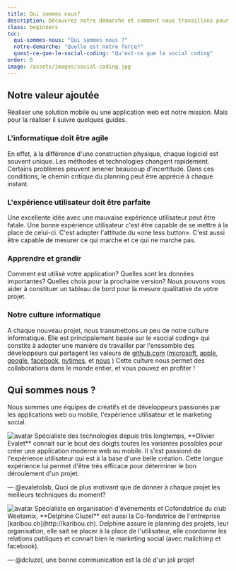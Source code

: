 ```yaml
---
title: Qui sommes nous?
description: Découvrez notre démarche et comment nous travaillons pour résoudre des problèmes à l'aide de solutions web et mobiles
class: beginners
toc:
  qui-sommes-nous: "Qui sommes nous ?"
  notre-demarche: "Quelle est notre force?"
  quest-ce-que-le-social-coding: "Qu'est-ce que le social coding"
order: 0
image: /assets/images/social-coding.jpg
---
```


## Notre valeur ajoutée
Réaliser une solution mobile ou une application web est notre mission. Mais pour la réaliser il suivre quelques guides. 

### L'informatique doit être agile
En effet, à la différence d'une construction physique, chaque logiciel est souvent unique. Les méthodes et technologies changent rapidement. Certains problèmes peuvent amener beaucoup d'incertitude. Dans ces conditions, le chemin critique du planning peut être apprécié à chaque instant.

### L'expérience utilisateur doit être parfaite
Une excellente idée avec une mauvaise expérience utilisateur peut être fatale.
Une bonne expérience utilisateur c'est être capable de se mettre à la place de celui-ci. C'est adopter l'attitude du «one less button». C'est aussi être capable de mesurer ce qui marche et ce qui ne marche pas.

### Apprendre et grandir
Comment est utilisé votre application? Quelles sont les données importantes?  Quelles choix pour la prochaine version? Nous pouvons vous aider à constituer un tableau de bord pour la mesure qualitative de votre projet.

### Notre culture informatique 
A chaque nouveau projet, nous transmettons un peu de notre culture informatique. Elle est principalement basée sur le «social coding» qui constite à adopter une manière de travailler par l'enssemble des développeurs qui partagent les valeurs de [github.com](https://github.com) ([microsoft](https://github.com/Microsoft), [apple](https://github.com/apple), [google](https://github.com/google), [facebook](https://github.com/facebook), [nytimes](https://github.com/nytimes), et [nous](https://github.com/evaletolab) )
Cette culture nous permet des collaborations dans le monde entier, et vous pouvez en profiter !


## Qui sommes nous ?

Nous sommes une équipes de créatifs et de développeurs passionés par les applications web ou mobile, l'expérience utilisateur et le marketing social. 

<aside markdown="1" class="pquote hide">
  <img src="//ucarecdn.com/e79f59da-1081-4c89-a00f-b2499aaf0afa/-/resize/200x/oli.jpg" class="pquote-avatar" alt="avatar">
  Spécialiste des technologies depuis très longtemps, **Olivier Evalet** connait sur le bout des doigts toutes les variantes possibles pour créer une application moderne web ou mobile. Il s'est passioné de l'expérience utilisateur qui est à la base d'une belle création. 
  Cette longue expérience lui permet d'être très efficace pour déterminer le bon déroulement d'un projet.
  
  <p markdown="1" class="pquote-credit">
— @evaletolab, Quoi de plus motivant que de donner à chaque projet les meilleurs techniques du moment?
  </p>
</aside>


<aside markdown="1" class="pquote hide">
  <img src="https://ucarecdn.com/5b03bb17-e6e5-453c-9152-e92c8c9053ca/-/resize/200x/delp.jpg" class="pquote-avatar" alt="avatar">
  Spécialiste en organisation d'événements et Cofondatrice du club Weetamix, **Delphine Cluzel** est aussi la Co-fondatrice de l'entreprise [karibou.ch](http://karibou.ch). Delphine assure le planning des projets, leur organisation, elle sait se placer à la place de l'utilisateur, elle coordonne les relations publiques et connait bien le marketing social (avec mailchimp et facebook). 


  <p markdown="1" class="pquote-credit">
— @dcluzel, une bonne communication est la clé d'un joli projet
  </p>
</aside>


